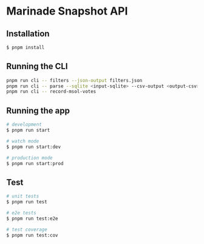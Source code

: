 # Marinade Snapshot API

## Installation

```bash
$ pnpm install
```

## Running the CLI
```bash
pnpm run cli -- filters --json-output filters.json
pnpm run cli -- parse --sqlite <input-sqlite> --csv-output <output-csv>
pnpm run cli -- record-msol-votes
```

## Running the app

```bash
# development
$ pnpm run start

# watch mode
$ pnpm run start:dev

# production mode
$ pnpm run start:prod
```

## Test

```bash
# unit tests
$ pnpm run test

# e2e tests
$ pnpm run test:e2e

# test coverage
$ pnpm run test:cov
```
